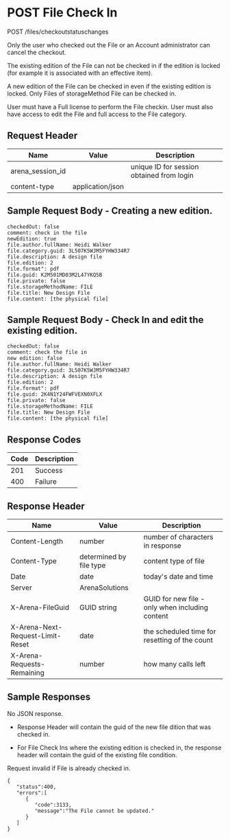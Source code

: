 # POST File Check In


POST /files/checkoutstatuschanges

Only the user who checked out the File or an Account administrator can cancel the checkout.

The existing edition of the File  can not be checked in if the edition is locked \(for example it is associated with an effective item\).

A new edition of the File can be checked in even if the existing edition is locked. Only Files of storageMethod File can be checked in.

User must have a Full license to perform the File checkin. User must also have access to edit the File and full access to the File category.

## Request Header

| Name<br> | Value<br> | Description<br> |
|  --- |  --- |  --- | 
| arena_session_id<br> |   | unique ID for session obtained from login<br> |
| content\-type<br> | application/json<br> |   |

## Sample Request Body - Creating a new edition. 


```
checkedOut: false
comment: check in the file
newEdition: true
file.author.fullName: Heidi Walker
file.category.guid: 3L507K5WJM5FYHW334R7
file.description: A design file
file.edition: 2
file.format": pdf
file.guid: K2M501MD03M2L47YKQ5B
file.private: false
file.storageMethodName: FILE
file.title: New Design File
file.content: [the physical file]
```
## Sample Request Body - Check In and edit the existing edition.


```
checkedOut: false
comment: check the file in
new edition: false
file.author.fullName: Heidi Walker
file.category.guid: 3L507K5WJM5FYHW334R7
file.description: A design file
file.edition: 2
file.format": pdf
file.guid: 2K4N1Y24FWFVEXN0XFLX
file.private: false
file.storageMethodName: FILE
file.title: New Design File
file.content: [the physical file]
```
## Response Codes

| Code<br> | Description<br> |
|  --- |  --- | 
| 201<br> | Success<br> |
| 400<br> | Failure<br> |

## Response Header

| Name<br> | Value<br> | Description<br> |
|  --- |  --- |  --- | 
| Content\-Length<br> | number<br> | number of characters in response<br> |
| Content\-Type<br> | determined by file type<br> | content type of file<br> |
| Date<br> | date<br> | today's date and time<br> |
| Server<br> | ArenaSolutions<br> |   |
| X\-Arena\-FileGuid<br> | GUID string<br> | GUID for new file \- only when including content<br> |
| X\-Arena\-Next\-Request\-Limit\-Reset<br> | date<br> | the scheduled time for resetting of the count<br> |
| X\-Arena\-Requests\-Remaining<br> | number<br> | how many calls left<br> |

## Sample Responses
No JSON response. 

* Response Header will contain the guid of the new file dition that was checked in.

* For File Check Ins where the existing edition is checked in, the response header will contain the guid of the existing file condition.

Request invalid if File is already checked in.

```
{  
   "status":400,
   "errors":[  
      {  
         "code":3133,
         "message":"The File cannot be updated."
      }
   ]
}
```
